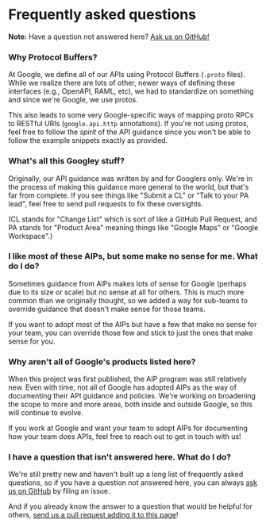 # Frequently asked questions

**Note:** Have a question not answered here? [Ask us on GitHub!][bug]

### Why Protocol Buffers?

At Google, we define all of our APIs using Protocol Buffers (`.proto` files).
While we realize there are lots of other, newer ways of defining these
interfaces (e.g., OpenAPI, RAML, etc), we had to standardize on something and
since we're Google, we use protos.

This also leads to some very Google-specific ways of mapping proto RPCs to
RESTful URIs (`google.api.http` annotations). If you're not using protos, feel
free to follow the _spirit_ of the API guidance since you won't be able to
follow the example snippets exactly as provided.

### What's all this Googley stuff?

Originally, our API guidance was written by and for Googlers only. We're in the
process of making this guidance more general to the world, but that's far from
complete. If you see things like "Submit a CL" or "Talk to your PA lead", feel
free to send pull requests to fix these oversights.

(CL stands for "Change List" which is sort of like a GitHub Pull Request, and
PA stands for "Product Area" meaning things like "Google Maps" or
"Google Workspace".)

### I like most of these AIPs, but some make no sense for me. What do I do?

Sometimes guidance from AIPs makes lots of sense for Google (perhaps due to its
size or scale) but no sense at all for others. This is much more common than we
originally thought, so we added a way for sub-teams to override guidance that
doesn't make sense for those teams.

If you want to adopt most of the AIPs but have a few that make no sense for
your team, you can override those few and stick to just the ones that make
sense for you.

### Why aren't all of Google's products listed here?

When this project was first published, the AIP program was still relatively new.
Even with time, not all of Google has adopted AIPs as the way of documenting
their API guidance and policies. We're working on broadening the scope to more
and more areas, both inside and outside Google, so this will continue to evolve.

If you work at Google and want your team to adopt AIPs for documenting how your
team does APIs, feel free to reach out to get in touch with us!

### I have a question that isn't answered here. What do I do?

We're still pretty new and haven't built up a long list of frequently asked
questions, so if you have a question not answered here, you can always [ask us
on GitHub][bug] by filing an issue.

And if you already know the answer to a question that would be helpful for
others, [send us a pull request adding it to this page][pull request]!

[bug]: https://github.com/aip-dev/google.aip.dev/issues/new?labels=question
[pull request]: https://github.com/aip-dev/google.aip.dev/edit/master/pages/general/faq.md
